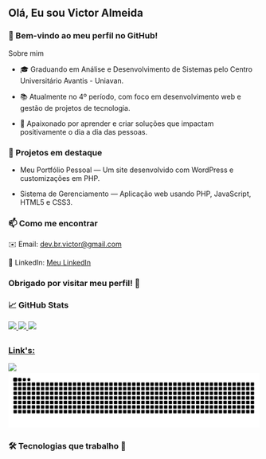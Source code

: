 ## Olá, Eu sou Victor Almeida <!--![V](https://visitor-badge.glitch.me/badge?page_id=victoralmeidaa.id&left_color=grey&right_color=blue)-->

### 👋 Bem-vindo ao meu perfil no GitHub!
Sobre mim
- 🎓 Graduando em Análise e Desenvolvimento de Sistemas pelo Centro Universitário Avantis - Uniavan.

- 📚 Atualmente no 4º período, com foco em desenvolvimento web e gestão de projetos de tecnologia.

- 🚀 Apaixonado por aprender e criar soluções que impactam positivamente o dia a dia das pessoas.


### 🚀 Projetos em destaque
- Meu Portfólio Pessoal — Um site desenvolvido com WordPress e customizações em PHP.

- Sistema de Gerenciamento — Aplicação web usando PHP, JavaScript, HTML5 e CSS3.


### 📫 Como me encontrar
✉️ Email: dev.br.victor@gmail.com

💼 LinkedIn: [Meu LinkedIn](https://www.linkedin.com/in/victalmeida/)

### Obrigado por visitar meu perfil! 👋


### 📈 GitHub Stats
   
 <div>
  <a href="https://github.com/victoralmeidaa">
  <img height="200em" src="https://github-readme-stats.vercel.app/api?username=victoralmeidaa&show_icons=true&theme=dracula&include_all_commits=true&count_private=true"/>
  <img height="200em" src="https://github-readme-stats.vercel.app/api/top-langs/?username=victoralmeidaa&&layout=compact&langs_count=7&theme=dracula"/>
  <img height="300em" src="https://github-readme-stats.vercel.app/api/top-langs/?username=victoralmeidaa&theme=dracula"/>
</div>

 ##
 ### Link's:
 
<div> 
<a href="https://www.instagram.com/vict_5/" target="_blank"><img src="https://img.shields.io/badge/-Instagram-%23E4405F?style=for-the-badge&logo=instagram&logoColor=white" target="_blank"></a>
<!--<a href="https://www.twitch.tv/breezebrx" target="_blank"><img src="https://img.shields.io/badge/Twitch-9146FF?style=for-the-badge&logo=twitch&logoColor=white" target="_blank"></a>
<a href="https://discord.gg/nUSdJVGZ" target="_blank"><img src="https://img.shields.io/badge/Discord-7289DA?style=for-the-badge&logo=discord&logoColor=white" target="_blank"></a> 
<a href="mailto:victordealmeida5@gmail.com"><img src="https://img.shields.io/badge/-Gmail-%23333?style=for-the-badge&logo=gmail&logoColor=white" target="_blank"></a>
<a href="https://www.linkedin.com/in/" target="_blank"><img src="https://img.shields.io/badge/-LinkedIn-%230077B5?style=for-the-badge&logo=linkedin&logoColor=white" target="_blank"></a> -->
<div align="center">

<picture>
  <source media="(prefers-color-scheme: dark)" srcset="https://raw.githubusercontent.com/victoralmeidaa/victoralmeidaa/output/github-contribution-grid-snake-dark.svg" />
  <source media="(prefers-color-scheme: light)" srcset="https://raw.githubusercontent.com/victoralmeidaa/victoralmeidaa/output/github-contribution-grid-snake.svg" />
  <img alt="Snake animation" src="https://raw.githubusercontent.com/victoralmeidaa/victoralmeidaa/output/github-contribution-grid-snake.svg" />
</picture>

</div>
</div>

### 🛠️ Tecnologias que trabalho 🔽
